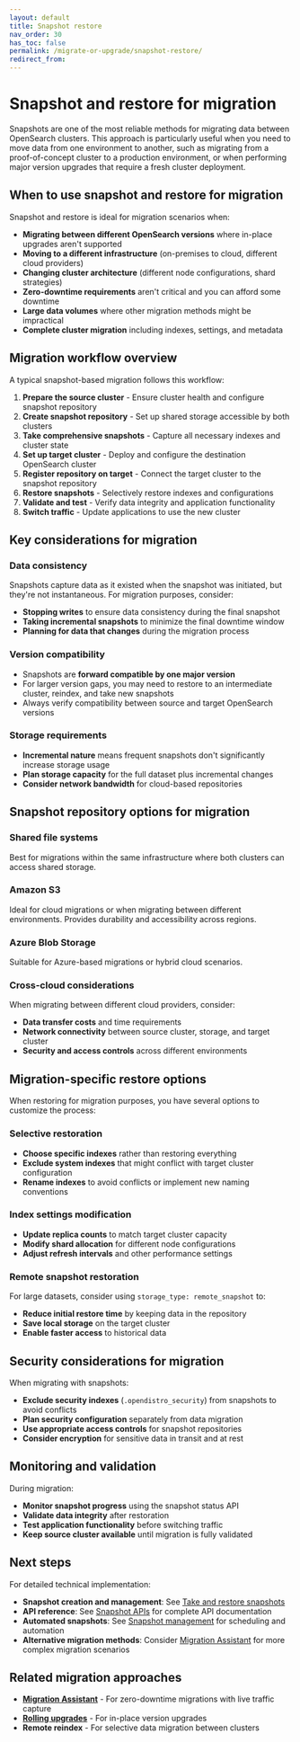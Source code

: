 ```yaml
---
layout: default
title: Snapshot restore
nav_order: 30
has_toc: false
permalink: /migrate-or-upgrade/snapshot-restore/
redirect_from: 
---
```


# Snapshot and restore for migration

Snapshots are one of the most reliable methods for migrating data between OpenSearch clusters. This approach is particularly useful when you need to move data from one environment to another, such as migrating from a proof-of-concept cluster to a production environment, or when performing major version upgrades that require a fresh cluster deployment.

## When to use snapshot and restore for migration

Snapshot and restore is ideal for migration scenarios when:

- **Migrating between different OpenSearch versions** where in-place upgrades aren't supported
- **Moving to a different infrastructure** (on-premises to cloud, different cloud providers)
- **Changing cluster architecture** (different node configurations, shard strategies)
- **Zero-downtime requirements** aren't critical and you can afford some downtime
- **Large data volumes** where other migration methods might be impractical
- **Complete cluster migration** including indexes, settings, and metadata

## Migration workflow overview

A typical snapshot-based migration follows this workflow:

1. **Prepare the source cluster** - Ensure cluster health and configure snapshot repository
2. **Create snapshot repository** - Set up shared storage accessible by both clusters
3. **Take comprehensive snapshots** - Capture all necessary indexes and cluster state
4. **Set up target cluster** - Deploy and configure the destination OpenSearch cluster
5. **Register repository on target** - Connect the target cluster to the snapshot repository
6. **Restore snapshots** - Selectively restore indexes and configurations
7. **Validate and test** - Verify data integrity and application functionality
8. **Switch traffic** - Update applications to use the new cluster

## Key considerations for migration

### Data consistency
Snapshots capture data as it existed when the snapshot was initiated, but they're not instantaneous. For migration purposes, consider:
- **Stopping writes** to ensure data consistency during the final snapshot
- **Taking incremental snapshots** to minimize the final downtime window
- **Planning for data that changes** during the migration process

### Version compatibility
- Snapshots are **forward compatible by one major version**
- For larger version gaps, you may need to restore to an intermediate cluster, reindex, and take new snapshots
- Always verify compatibility between source and target OpenSearch versions

### Storage requirements
- **Incremental nature** means frequent snapshots don't significantly increase storage usage
- **Plan storage capacity** for the full dataset plus incremental changes
- **Consider network bandwidth** for cloud-based repositories

## Snapshot repository options for migration

### Shared file systems
Best for migrations within the same infrastructure where both clusters can access shared storage.

### Amazon S3
Ideal for cloud migrations or when migrating between different environments. Provides durability and accessibility across regions.

### Azure Blob Storage
Suitable for Azure-based migrations or hybrid cloud scenarios.

### Cross-cloud considerations
When migrating between different cloud providers, consider:
- **Data transfer costs** and time requirements
- **Network connectivity** between source cluster, storage, and target cluster
- **Security and access controls** across different environments

## Migration-specific restore options

When restoring for migration purposes, you have several options to customize the process:

### Selective restoration
- **Choose specific indexes** rather than restoring everything
- **Exclude system indexes** that might conflict with target cluster configuration
- **Rename indexes** to avoid conflicts or implement new naming conventions

### Index settings modification
- **Update replica counts** to match target cluster capacity
- **Modify shard allocation** for different node configurations
- **Adjust refresh intervals** and other performance settings

### Remote snapshot restoration
For large datasets, consider using `storage_type: remote_snapshot` to:
- **Reduce initial restore time** by keeping data in the repository
- **Save local storage** on the target cluster
- **Enable faster access** to historical data

## Security considerations for migration

When migrating with snapshots:

- **Exclude security indexes** (`.opendistro_security`) from snapshots to avoid conflicts
- **Plan security configuration** separately from data migration
- **Use appropriate access controls** for snapshot repositories
- **Consider encryption** for sensitive data in transit and at rest

## Monitoring and validation

During migration:

- **Monitor snapshot progress** using the snapshot status API
- **Validate data integrity** after restoration
- **Test application functionality** before switching traffic
- **Keep source cluster available** until migration is fully validated

## Next steps

For detailed technical implementation:

- **Snapshot creation and management**: See [Take and restore snapshots]({{site.url}}{{site.baseurl}}/tuning-your-cluster/availability-and-recovery/snapshots/snapshot-restore/)
- **API reference**: See [Snapshot APIs]({{site.url}}{{site.baseurl}}/api-reference/snapshots/index/) for complete API documentation
- **Automated snapshots**: See [Snapshot management]({{site.url}}{{site.baseurl}}/tuning-your-cluster/availability-and-recovery/snapshots/snapshot-management/) for scheduling and automation
- **Alternative migration methods**: Consider [Migration Assistant]({{site.url}}{{site.baseurl}}/migration-assistant/) for more complex migration scenarios

## Related migration approaches

- **[Migration Assistant]({{site.url}}{{site.baseurl}}/migration-assistant/)** - For zero-downtime migrations with live traffic capture
- **[Rolling upgrades]({{site.url}}{{site.baseurl}}/migrate-or-upgrade/rolling-upgrade/)** - For in-place version upgrades
- **Remote reindex** - For selective data migration between clusters

